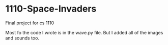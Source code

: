 # 1110-Space-Invaders
Final project for cs 1110


Most fo the code I wrote is in the wave.py file.  But I added all of the images and sounds too.
